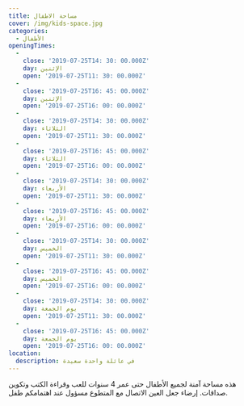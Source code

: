 ```yaml
---
title: مساحة الاطفال
cover: /img/kids-space.jpg
categories:
  - الأطفال
openingTimes:
  - 
    close: '2019-07-25T14: 30: 00.000Z'
    day: الإثنين
    open: '2019-07-25T11: 30: 00.000Z'
  - 
    close: '2019-07-25T16: 45: 00.000Z'
    day: الإثنين
    open: '2019-07-25T16: 00: 00.000Z'
  - 
    close: '2019-07-25T14: 30: 00.000Z'
    day: الثلاثاء
    open: '2019-07-25T11: 30: 00.000Z'
  - 
    close: '2019-07-25T16: 45: 00.000Z'
    day: الثلاثاء
    open: '2019-07-25T16: 00: 00.000Z'
  - 
    close: '2019-07-25T14: 30: 00.000Z'
    day: الأربعاء
    open: '2019-07-25T11: 30: 00.000Z'
  - 
    close: '2019-07-25T16: 45: 00.000Z'
    day: الأربعاء
    open: '2019-07-25T16: 00: 00.000Z'
  - 
    close: '2019-07-25T14: 30: 00.000Z'
    day: الخميس
    open: '2019-07-25T11: 30: 00.000Z'
  - 
    close: '2019-07-25T16: 45: 00.000Z'
    day: الخميس
    open: '2019-07-25T16: 00: 00.000Z'
  - 
    close: '2019-07-25T14: 30: 00.000Z'
    day: يوم الجمعة
    open: '2019-07-25T11: 30: 00.000Z'
  - 
    close: '2019-07-25T16: 45: 00.000Z'
    day: يوم الجمعة
    open: '2019-07-25T16: 00: 00.000Z'
location:
  description: في عائلة واحدة سعيدة
---
```


هذه مساحة آمنة لجميع الأطفال حتى عمر 4 سنوات للعب وقراءة الكتب وتكوين صداقات. إرضاء جعل العين الاتصال مع المتطوع مسؤول عند اهتمامكم طفل.